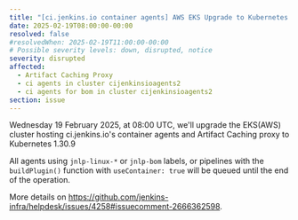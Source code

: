 ```yaml
---
title: "[ci.jenkins.io container agents] AWS EKS Upgrade to Kubernetes 1.30.9"
date: 2025-02-19T08:00:00-00:00
resolved: false
#resolvedWhen: 2025-02-19T11:00:00-00:00
# Possible severity levels: down, disrupted, notice
severity: disrupted
affected:
  - Artifact Caching Proxy
  - ci agents in cluster cijenkinsioagents2
  - ci agents for bom in cluster cijenkinsioagents2
section: issue
---
```


Wednesday 19 February 2025, at 08:00 UTC, we'll upgrade the EKS(AWS) cluster hosting ci.jenkins.io's container agents and Artifact Caching proxy to Kubernetes 1.30.9

All agents using `jnlp-linux-*` or `jnlp-bom` labels, or pipelines with the `buildPlugin()` function with `useContainer: true` will be queued until the end of the operation.

More details on <https://github.com/jenkins-infra/helpdesk/issues/4258#issuecomment-2666362598>.

